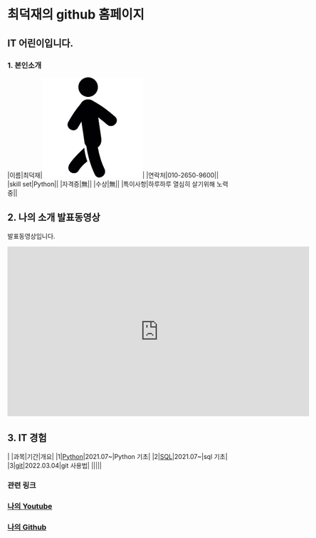 # 최덕재의 github 홈페이지
## IT 어린이입니다.

### 1. 본인소개

|이름|최덕재|<img src="image.png"/>|
|연락처|010-2650-9600||
|skill set|Python||
|자격증|無||
|수상|無||
|특이사항|하루하루 열심히 살기위해 노력중||

## 2. 나의 소개 발표동영상
발표동영상입니다.
<iframe width="678" height="381" src="https://www.youtube.com/embed/KUbjOWGh_Kw" title="YouTube video player" frameborder="0" allow="accelerometer; autoplay; clipboard-write; encrypted-media; gyroscope; picture-in-picture" allowfullscreen></iframe>

## 3. IT 경험

| |과목|기간|개요|
|1|[Python](https://cdj6995.github.io)|2021.07~|Python 기초|
|2|[SQL](https://cdj6995.github.io)|2021.07~|sql 기초|
|3|[git](https://youtu.be/A4ILjC92ieE)|2022.03.04|git 사용법|
|||||


### 관련 링크
### [나의 Youtube](https://www.youtube.com/channel/UCanptAc5IHwvlhn61qxP4pw)
### [나의 Github](https://github.com/cdj6995)
